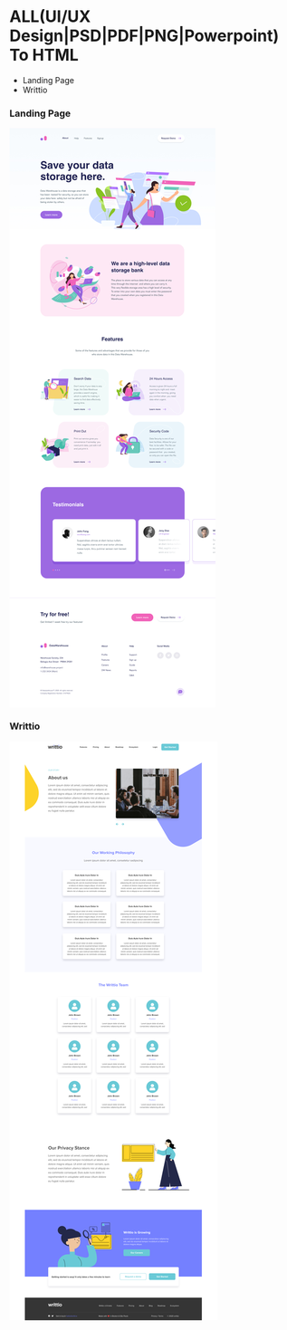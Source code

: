 # ALL(UI/UX Design|PSD|PDF|PNG|Powerpoint) To HTML

+ Landing Page
+ Writtio


### Landing Page

<img alt="DataWarehouse" src="assets/desktop-Datawarehouse.jpg" align="center">


### Writtio

<img alt="Writtio" src="assets/Writto.png" align="center">

